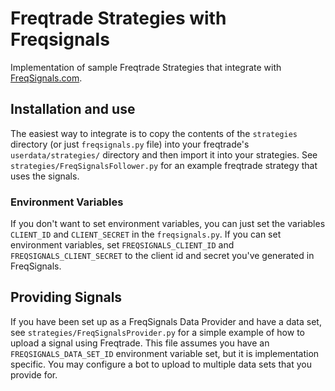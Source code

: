 # Freqtrade Strategies with Freqsignals

Implementation of sample Freqtrade Strategies that integrate with [FreqSignals.com](https://freqsignals.com).

## Installation and use

The easiest way to integrate is to copy the contents of the `strategies` directory (or just `freqsignals.py` file) into your freqtrade's `userdata/strategies/` directory and then import it into your strategies. See `strategies/FreqSignalsFollower.py` for an example freqtrade strategy that uses the signals.

### Environment Variables

If you don't want to set environment variables, you can just set the variables `CLIENT_ID` and `CLIENT_SECRET` in the `freqsignals.py`. If you can set environment variables, set `FREQSIGNALS_CLIENT_ID` and `FREQSIGNALS_CLIENT_SECRET` to the client id and secret you've generated in FreqSignals.

## Providing Signals

If you have been set up as a FreqSignals Data Provider and have a data set, see `strategies/FreqSignalsProvider.py` for a simple example of how to upload a signal using Freqtrade. This file assumes you have an `FREQSIGNALS_DATA_SET_ID` environment variable set, but it is implementation specific. You may configure a bot to upload to multiple data sets that you provide for.
